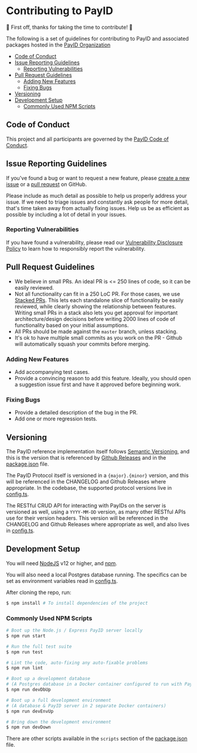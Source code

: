 # Contributing to PayID <!-- omit in toc -->

:tada: First off, thanks for taking the time to contribute! :tada:

The following is a set of guidelines for contributing to PayID and associated packages hosted in the [PayID Organization](https://github.com/payid-org)

- [Code of Conduct](#code-of-conduct)
- [Issue Reporting Guidelines](#issue-reporting-guidelines)
  - [Reporting Vulnerabilities](#reporting-vulnerabilities)
- [Pull Request Guidelines](#pull-request-guidelines)
  - [Adding New Features](#adding-new-features)
  - [Fixing Bugs](#fixing-bugs)
- [Versioning](#versioning)
- [Development Setup](#development-setup)
  - [Commonly Used NPM Scripts](#commonly-used-npm-scripts)

## Code of Conduct

This project and all participants are governed by the [PayID Code of Conduct](https://github.com/payid-org/guidelines/blob/master/CODE_OF_CONDUCT.md).

## Issue Reporting Guidelines

If you've found a bug or want to request a new feature, please [create a new issue](https://github.com/payid-org/payid/issues/new) or a [pull request](https://github.com/payid-org/payid/compare) on GitHub.

Please include as much detail as possible to help us properly address your issue. If we need to triage issues and constantly ask people for more detail, that's time taken away from actually fixing issues. Help us be as efficient as possible by including a lot of detail in your issues.

### Reporting Vulnerabilities

If you have found a vulnerability, please read our [Vulnerability Disclosure Policy](https://github.com/payid-org/guidelines/blob/master/SECURITY.md) to learn how to responsibly report the vulnerability.

## Pull Request Guidelines

- We believe in small PRs. An ideal PR is <= 250 lines of code, so it can be easily reviewed.
- Not all functionality can fit in a 250 LoC PR. For those cases, we use [Stacked PRs](https://unhashable.com/stacked-pull-requests-keeping-github-diffs-small/). This lets each standalone slice of functionality be easily reviewed, while clearly showing the relationship between features. Writing small PRs in a stack also lets you get approval for important architecture/design decisions before writing 2000 lines of code of functionality based on your initial assumptions.
- All PRs should be made against the `master` branch, unless stacking.
- It's ok to have multiple small commits as you work on the PR - Github will automatically squash your commits before merging.

### Adding New Features

- Add accompanying test cases.
- Provide a convincing reason to add this feature. Ideally, you should open a suggestion issue first and have it approved before beginning work.

### Fixing Bugs

- Provide a detailed description of the bug in the PR.
- Add one or more regression tests.

## Versioning

<!-- TODO:(hbergren) Add a link to the CHANGELOG when it exists. -->

The PayID reference implementation itself follows [Semantic Versioning](https://semver.org/), and this is the version that is referenced by [Github Releases](https://github.com/payid-org/payid/releases) and in the [package.json](./package.json) file.

The PayID Protocol itself is versioned in a `{major}.{minor}` version, and this will be referenced in the CHANGELOG and Github Releases where appropriate. In the codebase, the supported protocol versions live in [config.ts](./src/config.ts).

The RESTful CRUD API for interacting with PayIDs on the server is versioned as well, using a `YYYY-MM-DD` version, as many other RESTful APIs use for their version headers. This version will be referenced in the CHANGELOG and Github Releases where appropriate as well, and also lives in [config.ts](./src/config.ts).

## Development Setup

You will need [NodeJS](https://nodejs.org/en/) v12 or higher, and [npm](https://www.npmjs.com/get-npm).

You will also need a local Postgres database running. The specifics can be set as environment variables read in [config.ts](./src/config.ts).

After cloning the repo, run:

```sh
$ npm install # To install dependencies of the project
```

### Commonly Used NPM Scripts

```sh
# Boot up the Node.js / Express PayID server locally
$ npm run start

# Run the full test suite
$ npm run test

# Lint the code, auto-fixing any auto-fixable problems
$ npm run lint

# Boot up a development database
# (A Postgres database in a Docker container configured to run with PayID)
$ npm run devDbUp

# Boot up a full development environment
# (A database & PayID server in 2 separate Docker containers)
$ npm run devEnvUp

# Bring down the development environment
$ npm run devDown
```

There are other scripts available in the `scripts` section of the [package.json](./package.json) file.
